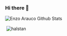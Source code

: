 ### Hi there 👋

![Enzo Arauco Github Stats](https://github-readme-stats.vercel.app/api?username=Halstan&show_icons=true_color=fff&icon_color=79ff97&text_color=9f9f9f&bg_color=151515)

<p>&nbsp;<img align="center" src="https://github-readme-stats.vercel.app/api/top-langs/?username=Halstan&layout=compact&bg_color=30,000,009d00&text_color=fff" alt="halstan" /></p>
<!--
**Halstan/Halstan** is a ✨ _special_ ✨ repository because its `README.md` (this file) appears on your GitHub profile.

Here are some ideas to get you started:

- 🔭 I’m currently working on ...
- 🌱 I’m currently learning NodeJs
- 👯 I’m looking to collaborate on ...
- 🤔 I’m looking for help with ...
- 💬 Ask me about ...
- 📫 How to reach me: ...
- 😄 Pronouns: ...
- ⚡ Fun fact: ...
-->
